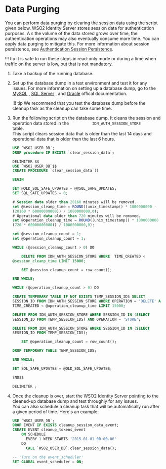 # Data Purging

You can perform data purging by clearing the session data using the
script given below. WSO2 Identity Server stores session data for
authentication purposes. A s the volume of the data stored grows over
time, the authentication operations may also eventually consume more
time. You can apply data purging to mitigate this. For more information
about session persistence, see [Authentication Session
Persistence](../../using-wso2-identity-server/authentication-session-persistence).

!!! tip
    It is safe to run these steps in read-only mode or during a time when traffic on the server is low, but that is not mandatory.
    

1.  Take a backup of the running database.
2.  Set up the database dump in a test environment and test it for any
    issues. For more information on setting up a database dump, go to
    the
    [MySQL](https://dev.mysql.com/doc/refman/5.7/en/mysqldump.html#mysqldump-syntax)
   , [SQL Server](https://docs.microsoft.com/en-us/sql/relational-databases/backup-restore/create-a-full-database-backup-sql-server)
   , and
    [Oracle](https://docs.oracle.com/cd/E11882_01/backup.112/e10642/rcmbckba.htm#BRADV8138)
    offical documentation.

    !!! tip
        We recommend that you test the database dump before the cleanup task as the cleanup can take some time.
    

3.  Run the following script on the database dump. It cleans the session
    and operation data stored in the
    `           IDN_AUTH_SESSION_STORE          ` table.  
    This script clears session data that is older than the last 14 days
    and operational data that is older than the last 6 hours.

    
    ``` sql tab="MySQL"
    USE `WSO2_USER_DB`;
    DROP procedure IF EXISTS `clear_session_data`;

    DELIMITER $$
    USE `WSO2_USER_DB`$$
    CREATE PROCEDURE `clear_session_data`()

    BEGIN

    SET @OLD_SQL_SAFE_UPDATES = @@SQL_SAFE_UPDATES;
    SET SQL_SAFE_UPDATES = 0;

    # Session data older than 20160 minutes will be removed.
    set @session_cleanp_time = ROUND((unix_timestamp() * 1000000000 -
    (20160 * 60000000000)) / 1000000000,0);
    # Operational data older than 720 minutes will be removed.
    set @operation_cleanup_time = ROUND((unix_timestamp() * 1000000000 -
    (720 * 60000000000)) / 1000000000,0);

    set @session_cleanup_count = 1;
    set @operation_cleanup_count = 1;

    WHILE (@session_cleanup_count > 0) DO

        DELETE FROM IDN_AUTH_SESSION_STORE WHERE  TIME_CREATED <
    @session_cleanp_time LIMIT 15000;

        SET @session_cleanup_count = row_count();

    END WHILE;

    WHILE (@operation_cleanup_count > 0) DO

    CREATE TEMPORARY TABLE IF NOT EXISTS TEMP_SESSION_IDS SELECT
    SESSION_ID FROM IDN_AUTH_SESSION_STORE WHERE OPERATION = 'DELETE' AND
    TIME_CREATED < @operation_cleanup_time LIMIT 15000;

    DELETE FROM IDN_AUTH_SESSION_STORE WHERE SESSION_ID IN (SELECT
    SESSION_ID FROM TEMP_SESSION_IDS) AND OPERATION = 'STORE';

    DELETE FROM IDN_AUTH_SESSION_STORE WHERE SESSION_ID IN (SELECT
    SESSION_ID FROM TEMP_SESSION_IDS);

        SET @operation_cleanup_count = row_count();

    DROP TEMPORARY TABLE TEMP_SESSION_IDS;

    END WHILE;

    SET SQL_SAFE_UPDATES = @OLD_SQL_SAFE_UPDATES;

    END$$

    DELIMITER ;
    ```

4.  Once the cleanup is over, start the WSO2 Identity Server pointing to
    the cleaned-up database dump and test throughly for any issues.  
    You can also schedule a cleanup task that will be automatically run
    after a given period of time. Here's an example:

    

    ``` sql tab="MySQL"
    USE `WSO2_USER_DB`;
    DROP EVENT IF EXISTS cleanup_session_data_event;
    CREATE EVENT cleanup_tokens_event
        ON SCHEDULE
          EVERY 1 WEEK STARTS '2015-01-01 00:00.00'
        DO
          CALL `WSO2_USER_DB`.clear_session_data();

    -- 'Turn on the event_scheduler'
    SET GLOBAL event_scheduler = ON;
    ```
